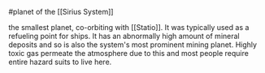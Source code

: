  #planet of the [[Sirius System]]
 
 the smallest planet, co-orbiting with [[Statio]]. It was typically used as a refueling point for ships. It has an abnormally high amount of mineral deposits and so is also the system's most prominent mining planet. Highly toxic gas permeate the atmosphere due to this and most people require entire hazard suits to live here. 